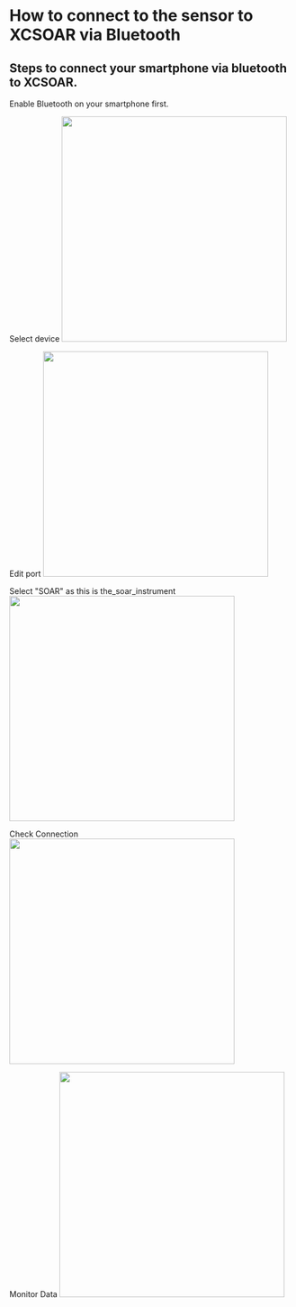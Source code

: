 # How to connect to the sensor to XCSOAR via Bluetooth 


## Steps to connect your smartphone via bluetooth to XCSOAR. 
Enable Bluetooth on your smartphone first. 

Select device
<img src="../_posts/media/20210316_bluetooth_1.png" width="400" />

Edit port
<img src="../_posts/media/20210316_bluetooth_2.png" width="400" />

Select "SOAR" as this is the_soar_instrument
<img src="../_posts/media/20210316_bluetooth_3.png" width="400" />

Check Connection
<img src="../_posts/media/20210316_bluetooth_4.png" width="400" />

Monitor Data
<img src="../_posts/media/20210316_bluetooth_5.png" width="400" />